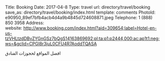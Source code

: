 Title:          Booking
Date:           2017-04-8
Type:           travel
url:            directory/travel/booking
save_as:        directory/travel/booking/index.html
template:       comments
PhotoId:        e90950_89ef7bfb4acb4d4a9b4845d724608871.jpeg
Telephone:      1 (888) 850 3958
Address:        
website:        http://www.booking.com/index.html?aid=309654;label=Hotel-en-us-tzVHLtzdDBvZYGnGSz7bQgS14163869692:pl:ta:p1:p2444,000:ac:ap1t1:neg;ws=&gclid=CPGI8r3juL0CFU4R7AoddTQASA

افضل المواقع لحجوزات الفنادق 
